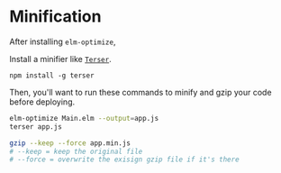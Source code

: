 # Minification

After installing `elm-optimize`,

Install a minifier like [`Terser`](https://www.npmjs.com/package/terser).

```
npm install -g terser
```

Then, you'll want to run these commands to minify and gzip your code before deploying.

```bash
elm-optimize Main.elm --output=app.js
terser app.js

gzip --keep --force app.min.js
# --keep = keep the original file
# --force = overwrite the exisign gzip file if it's there
```